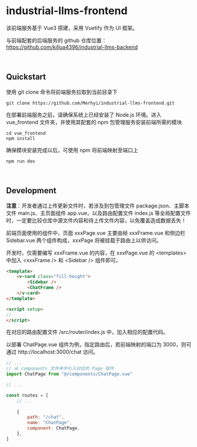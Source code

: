 # industrial-llms-frontend

该前端服务基于 Vue3 搭建，采用 Vuetify 作为 UI 框架。

与前端配套的后端服务的 github 仓库位置：https://github.com/killua4396/industrial-llms-backend

&nbsp;

## Quickstart

使用 git clone 命令将前端服务拉取到当前目录下

```Shell
git clone https://github.com/Merhyi/industrial-llms-frontend.git
```

在部署前端服务之前，请确保系统上已经安装了 Node.js 环境。进入 vue_frontend 文件夹，并使用其配套的 npm 包管理服务安装前端所需的模块

```Shell
cd vue_frontend
npm install
```

确保模块安装完成以后，可使用 npm 将前端映射至端口上

`npm run dev`

&nbsp;

## Development

**注意**：开发者通过上传更新文件时，若涉及到包管理文件 package.json、主脚本文件 main.js、主页面组件 app.vue，以及路由配置文件 index.js 等全局配置文件时，一定要比较仓库中源文件内容和待上传文件内容，以免覆盖造成数据丢失！

前端页面使用的组件中，页面 xxxPage.vue 主要由帧 xxxFrame.vue 和侧边栏 Sidebar.vue 两个组件构成，xxxPage 将被挂载于路由上以供访问。

开发时，仅需要编写 xxxFrame.vue 的内容，在 xxxPage.vue 的 \<templates\> 中加入 \<xxxFrame /\>  和 \<Sidebar /\> 组件即可。


```HTML
<template>
    <v-card class="fill-height">
        <Sidebar />
        <ChatFrame />
    </v-card>
</template>

<script setup>
// 
</script>
```

在对应的路由配置文件 /src/router/index.js 中，加入相应的配置代码。

以部署 ChatPage.vue 组件为例，指定路由后，若前端映射的端口为 3000，则可通过 http://localhost:3000/chat 访问。

```JavaScript
// ...
// 从 components 文件夹中引入对应的 Page 组件
import ChatPage from "@/components/ChatPage.vue"

// ...

const routes = [
    // ...
    
    {
        path: "/chat",
        name: "ChatPage", 
        component: ChatPage,
    },
]
```




